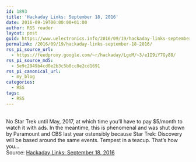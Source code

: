 ```yaml
---
id: 1893
title: 'Hackaday Links: September 18, 2016'
date: 2016-09-19T00:00:00+01:00
author: RSS reader
layout: post
guid: https://www.uelectronics.info/2016/09/19/hackaday-links-september-18-2016/
permalink: /2016/09/19/hackaday-links-september-18-2016/
rss_pi_source_url:
  - https://feedproxy.google.com/~r/hackaday/LgoM/~3/e1I9iY7Gy88/
rss_pi_source_md5:
  - 5e9c2949b4cd0e2b3c5b0cc8e2cd1691
rss_pi_canonical_url:
  - my_blog
categories:
  - RSS
tags:
  - RSS
---
```

&#013;  
No Star Trek until May, 2017, at which time you’ll have to pay $5/month to watch it with ads. In the meantime, this is phenomenal and was shut down by Paramount and CBS last year ostensibly because Star Trek: Discovery will be based around the same events. Tempest in a teacup. That’s how you…&#013;  
Source: <a href="https://feedproxy.google.com/~r/hackaday/LgoM/~3/e1I9iY7Gy88/" target="_blank">Hackaday Links: September 18, 2016</a>